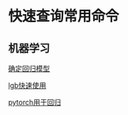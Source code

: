 # 快速查询常用命令
## 机器学习
[确定回归模型](https://github.com/daili0015/Quick-Query-Manual/blob/master/Regressor.md#快速确定回归学习器)

[lgb快速使用](https://github.com/daili0015/Quick-Query-Manual/blob/master/LightGBM.md#lightgbm)

[pytorch用于回归](https://github.com/daili0015/Quick-Query-Manual/blob/master/pytorch.md#pytorch用于数据分析)

